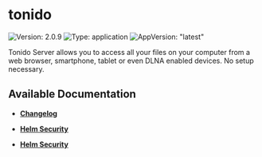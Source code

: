 # tonido

![Version: 2.0.9](https://img.shields.io/badge/Version-2.0.9-informational?style=flat-square) ![Type: application](https://img.shields.io/badge/Type-application-informational?style=flat-square) ![AppVersion: "latest"](https://img.shields.io/badge/AppVersion-"latest"-informational?style=flat-square)

Tonido Server allows you to access all your files on your computer from a web browser, smartphone, tablet or even DLNA enabled devices. No setup necessary.

## Available Documentation

- [**Changelog**](CHANGELOG)

- [**Helm Security**](container-security)

- [**Helm Security**](helm-security)

